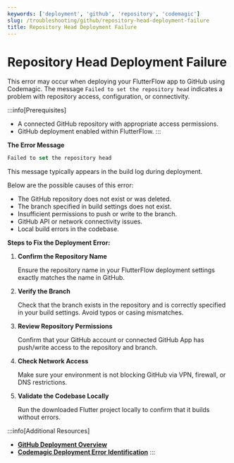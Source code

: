 ```yaml
---
keywords: ['deployment', 'github', 'repository', 'codemagic']
slug: /troubleshooting/github/repository-head-deployment-failure
title: Repository Head Deployment Failure
---
```


# Repository Head Deployment Failure

This error may occur when deploying your FlutterFlow app to GitHub using Codemagic. The message `Failed to set the repository head` indicates a problem with repository access, configuration, or connectivity.

:::info[Prerequisites]
- A connected GitHub repository with appropriate access permissions.
- GitHub deployment enabled within FlutterFlow.
:::

**The Error Message**

   ```js
   Failed to set the repository head
   ```
   This message typically appears in the build log during deployment.

Below are the possible causes of this error:

   - The GitHub repository does not exist or was deleted.
   - The branch specified in build settings does not exist.
   - Insufficient permissions to push or write to the branch.
   - GitHub API or network connectivity issues.
   - Local build errors in the codebase.

**Steps to Fix the Deployment Error:**

1. **Confirm the Repository Name**

   Ensure the repository name in your FlutterFlow deployment settings exactly matches the name in GitHub.

2. **Verify the Branch**

   Check that the branch exists in the repository and is correctly specified in your build settings. Avoid typos or casing mismatches.

3. **Review Repository Permissions**

   Confirm that your GitHub account or connected GitHub App has push/write access to the repository and branch.

4. **Check Network Access**

   Make sure your environment is not blocking GitHub via VPN, firewall, or DNS restrictions.

5. **Validate the Codebase Locally**

   Run the downloaded Flutter project locally to confirm that it builds without errors.

:::info[Additional Resources]
- **[GitHub Deployment Overview](/deployment/deploy-from-github/#steps-to-deploy)**
- **[Codemagic Deployment Error Identification](/troubleshooting/deployment/codemagic-deployment-error-identification/)**
:::
